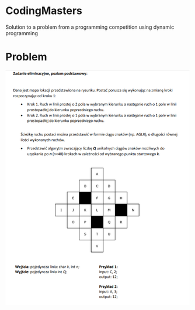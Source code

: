 # CodingMasters
Solution to a problem from a programming competition using dynamic programming

# Problem
![problem_description](/problem.png)
